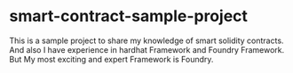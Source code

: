 # smart-contract-sample-project
This is a sample project to share my knowledge of smart solidity contracts.
And also I have experience in hardhat Framework and Foundry Framework. 
But My most exciting and expert Framework is Foundry.
